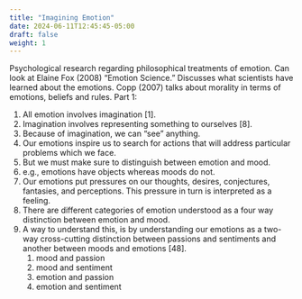 ```yaml
---
title: "Imagining Emotion"
date: 2024-06-11T12:45:45-05:00
draft: false
weight: 1
---
```


Psychological research regarding philosophical treatments of emotion. Can look at Elaine Fox (2008) “Emotion
Science.” Discusses what scientists have learned about the emotions. Copp (2007) talks about morality in
terms of emotions, beliefs and rules.
Part 1:
1. All emotion involves imagination [1].
2. Imagination involves representing something to ourselves [8].
3. Because of imagination, we can “see” anything.
4. Our emotions inspire us to search for actions that will address particular problems which we face.
5. But we must make sure to distinguish between emotion and mood.
6. e.g., emotions have objects whereas moods do not.
7. Our emotions put pressures on our thoughts, desires, conjectures, fantasies, and perceptions. This
pressure in turn is interpreted as a feeling.
8. There are different categories of emotion understood as a four way distinction between emotion and
mood.
9. A way to understand this, is by understanding our emotions as a two-way cross-cutting distinction
between passions and sentiments and another between moods and emotions [48].
    1. mood and passion
    2. mood and sentiment
    3. emotion and passion
    4. emotion and sentiment

